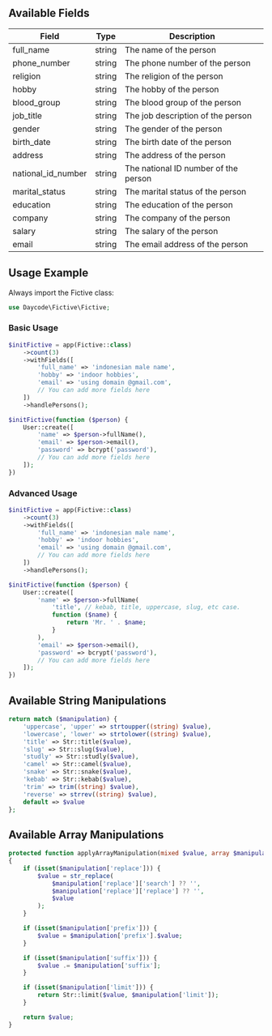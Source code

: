 ## Available Fields

| Field | Type | Description |
| --- | --- | --- |
| full_name | string | The name of the person | fullName() |
| phone_number | string | The phone number of the person | phoneNumber() |
| religion | string | The religion of the person | religion() |
| hobby | string | The hobby of the person | hobby() |
| blood_group | string | The blood group of the person | bloodGroup() |
| job_title | string | The job description of the person | jobTitle() |
| gender | string | The gender of the person | gender() |
| birth_date | string | The birth date of the person | birthDate() |
| address | string | The address of the person | address() |
| national_id_number | string | The national ID number of the person | nationalIdNumber() |
| marital_status | string | The marital status of the person | maritalStatus() |
| education | string | The education of the person | education() |
| company | string | The company of the person | company() |
| salary | string | The salary of the person | salary() |
| email | string | The email address of the person | email() |

## Usage Example

Always import the Fictive class:
```php
use Daycode\Fictive\Fictive;
```

### Basic Usage

```php
$initFictive = app(Fictive::class)
    ->count(3)
    ->withFields([
        'full_name' => 'indonesian male name',
        'hobby' => 'indoor hobbies',
        'email' => 'using domain @gmail.com',
        // You can add more fields here
    ])
    ->handlePersons();

$initFictive(function ($person) {
    User::create([
        'name' => $person->fullName(),
        'email' => $person->email(),
        'password' => bcrypt('password'),
        // You can add more fields here
    ]);
})
```

### Advanced Usage

```php
$initFictive = app(Fictive::class)
    ->count(3)
    ->withFields([
        'full_name' => 'indonesian male name',
        'hobby' => 'indoor hobbies',
        'email' => 'using domain @gmail.com',
        // You can add more fields here
    ])
    ->handlePersons();

$initFictive(function ($person) {
    User::create([
        'name' => $person->fullName(
            'title', // kebab, title, uppercase, slug, etc case.
            function ($name) {
                return 'Mr. ' . $name;
            }
        ),
        'email' => $person->email(),
        'password' => bcrypt('password'),
        // You can add more fields here
    ]);
})
```

## Available String Manipulations
```php
return match ($manipulation) {
    'uppercase', 'upper' => strtoupper((string) $value),
    'lowercase', 'lower' => strtolower((string) $value),
    'title' => Str::title($value),
    'slug' => Str::slug($value),
    'studly' => Str::studly($value),
    'camel' => Str::camel($value),
    'snake' => Str::snake($value),
    'kebab' => Str::kebab($value),
    'trim' => trim((string) $value),
    'reverse' => strrev((string) $value),
    default => $value
};
```

## Available Array Manipulations
```php
protected function applyArrayManipulation(mixed $value, array $manipulation): mixed
{
    if (isset($manipulation['replace'])) {
        $value = str_replace(
            $manipulation['replace']['search'] ?? '',
            $manipulation['replace']['replace'] ?? '',
            $value
        );
    }

    if (isset($manipulation['prefix'])) {
        $value = $manipulation['prefix'].$value;
    }

    if (isset($manipulation['suffix'])) {
        $value .= $manipulation['suffix'];
    }

    if (isset($manipulation['limit'])) {
        return Str::limit($value, $manipulation['limit']);
    }

    return $value;
}
```





